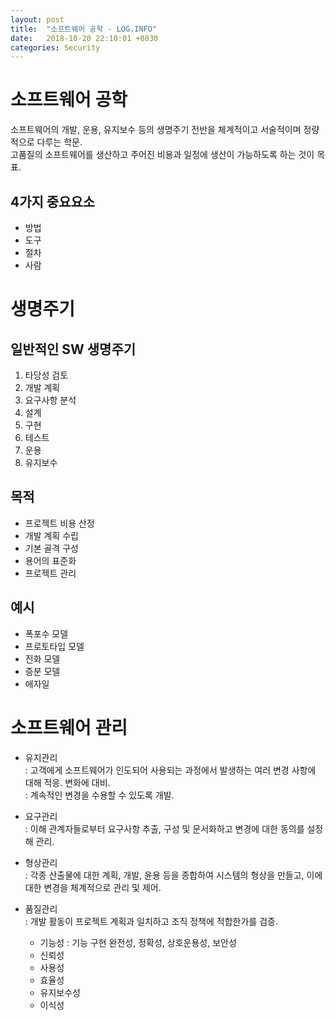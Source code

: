```yaml
---
layout: post
title:  "소프트웨어 공학 - LOG.INFO"
date:   2018-10-20 22:10:01 +0830
categories: Security
---
```


# 소프트웨어 공학
소프트웨어의 개발, 운용, 유지보수 등의 생명주기 전반을 체계적이고 서술적이며 정량적으로 다루는 학문.  
고품질의 소프트웨어를 생산하고 주어진 비용과 일정에 생산이 가능하도록 하는 것이 목표.  

## 4가지 중요요소
- 방법
- 도구
- 절차
- 사람

# 생명주기
## 일반적인 SW 생명주기
1. 타당성 검토
2. 개발 계획
3. 요구사항 분석
4. 설계
5. 구현
6. 테스트
7. 운용
8. 유지보수

## 목적
- 프로젝트 비용 산정
- 개발 계획 수립
- 기본 골격 구성
- 용어의 표준화
- 프로젝트 관리

## 예시
- 폭포수 모델
- 프로토타입 모델
- 진화 모델
- 증분 모델
- 애자일

# 소프트웨어 관리
- 유지관리  
\: 고객에게 소프트웨어가 인도되어 사용되는 과정에서 발생하는 여러 변경 사항에 대해 적응. 변화에 대비.  
\: 계속적인 변경을 수용할 수 있도록 개발.  

- 요구관리  
\: 이해 관계자들로부터 요구사항 추출, 구성 및 문서화하고 변경에 대한 동의를 설정해 관리.

- 형상관리  
\: 각종 산출물에 대한 계획, 개발, 윤용 등을 종합하여 시스템의 형상을 만들고, 이에 대한 변경을 체계적으로 관리 및 제어.

- 품질관리  
\: 개발 활동이 프로젝트 계획과 일치하고 조직 정책에 적합한가를 검증.
    - 기능성 : 기능 구현 완전성, 정확성, 상호운용성, 보안성 
    - 신뢰성
    - 사용성
    - 효율성
    - 유지보수성
    - 이식성
